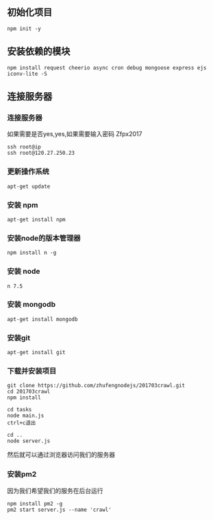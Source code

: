 ## 初始化项目
```
npm init -y
```

## 安装依赖的模块
```
npm install request cheerio async cron debug mongoose express ejs iconv-lite -S
```

## 连接服务器
### 连接服务器
如果需要是否yes,yes,如果需要输入密码 Zfpx2017
```
ssh root@ip
ssh root@120.27.250.23
```

### 更新操作系统
```
apt-get update
```

### 安装 npm
```
apt-get install npm
```

### 安装node的版本管理器
```
npm install n -g
```

### 安装 node
```
n 7.5
```

### 安装 mongodb
```
apt-get install mongodb
```

### 安装git
```
apt-get install git
```

### 下载并安装项目
```
git clone https://github.com/zhufengnodejs/201703crawl.git
cd 201703crawl
npm install

cd tasks
node main.js
ctrl+c退出

cd ..
node server.js
```
然后就可以通过浏览器访问我们的服务器


### 安装pm2
因为我们希望我们的服务在后台运行
```
npm install pm2 -g
pm2 start server.js --name 'crawl'
```
